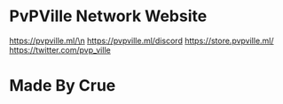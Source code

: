 # PvPVille Network Website
https://pvpville.ml/\n
https://pvpville.ml/discord
https://store.pvpville.ml/
https://twitter.com/pvp_ville

# Made By Crue 
